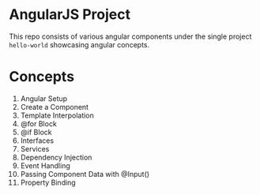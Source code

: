 # AngularJS Project
This repo consists of various angular components under the single project `hello-world` showcasing angular concepts.
# Concepts
1. Angular Setup
2. Create a Component
3. Template Interpolation
4. @for Block
5. @if Block
6. Interfaces
7. Services
8. Dependency Injection
9. Event Handling
10. Passing Component Data with @Input()
11. Property Binding
 
